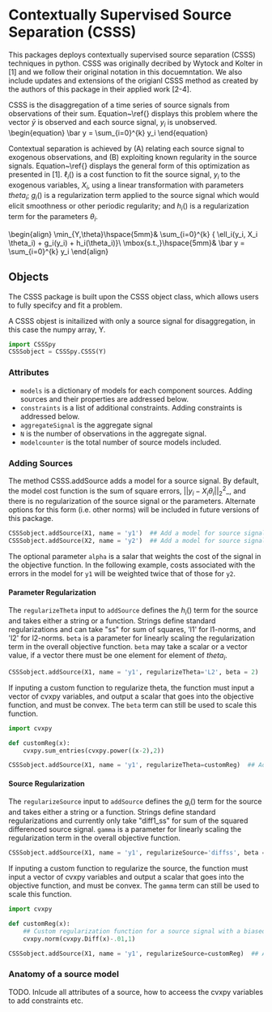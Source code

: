 # Contextually Supervised Source Separation (CSSS)
This packages deploys contextually supervised source separation (CSSS) techniques in python. CSSS was originally decribed by Wytock and Kolter in [1] and we follow their original notation in this docuemntation.  We also include updates and extensions of the origianl CSSS method as created by the authors of this package in their applied work [2-4]. 	

CSSS is the disaggregation of a time series of source signals from observations of their sum. Equation~\ref{} displays this problem where the vector $\bar y$ is observed and each source signal, $y_i$ is unobserved. 
\begin{equation}
\bar y = \sum_{i=0}^{k} y_i
\end{equation}

Contextual separation is achieved by (A) relating each source signal to exogenous observations, and (B) exploiting known regularity in the source signals. 
Equation~\ref{} displays the general form of this optimization as presented in [1]. $\ell_i()$ is a cost function to fit the source signal, $y_i$ to the exogenous variables, $X_i$, using a linear transformation with parameters $theta_i$; $g_i()$ is a regularization term applied to the source signal which would elicit smoothness or other periodic regularity; and $h_i()$ is a regularization term for the parameters $\theta_i$. 

\begin{align}
\min_{Y,\theta}\hspace{5mm}& \sum_{i=0}^{k} \{ \ell_i(y_i, X_i \theta_i) + g_i(y_i) + h_i(\theta_i)\}\\
\mbox{s.t.,}\hspace{5mm}&  \bar y = \sum_{i=0}^{k} y_i
\end{align}

## Objects
The CSSS package is built upon the CSSS object class, which allows users to fully specifcy and fit a problem. 

A CSSS objest is initailized with only a source signal for disaggregation, in this case the numpy array, Y. 
```python
import CSSSpy
CSSSobject = CSSSpy.CSSS(Y)
```

### Attributes
- `models` is a dictionary of models for each component sources.  Adding sources and their properties are addressed below. 
- `constraints` is a list of additional constraints. Adding constraints is addressed below. 
- `aggregateSignal` is the aggregate signal
- `N` is the number of observations in the aggregate signal. 
- `modelcounter` is the total number of source models included. 

### Adding Sources
The method CSSS.addSource adds a model for a source signal. By default, the model cost function is the sum of square errors, $\left|\left| y_i - X_i \theta_i \right|\right|_2^2$_, and there is no regularization of the source signal or the parameters. Alternate options for this form (i.e. other norms) will be included in future versions of this package. 
```python
CSSSobject.addSource(X1, name = 'y1')  ## Add a model for source signal y1
CSSSobject.addSource(X2, name = 'y2')  ## Add a model for source signal y2
```
The optional parameter `alpha` is a salar that weights the cost of the signal in the objective function. In the following example, costs associated with the errors in the model for `y1` will be weighted twice that of those for `y2`. 

#### Parameter Regularization
The `regularizeTheta` input to `addSource` defines the $h_i()$ term for the source and takes either a string or a function. Strings define standard regularizations and can take "ss" for sum of squares, 'l1' for l1-norms, and 'l2' for l2-norms. `beta` is a parameter for linearly scaling the regularization term in the overall objective function. `beta` may take a scalar or a vector value, if a vector there must be one element for element of $theta_i$.
```python
CSSSobject.addSource(X1, name = 'y1', regularizeTheta='L2', beta = 2)  ## Add a model for source signal y1
```

If inputing a custom function to regularize theta, the function must input a vector of cvxpy variables, and output a scalar that goes into the objective function, and must be convex. The `beta` term can still be used to scale this function. 
```python
import cvxpy

def customReg(x):
	cvxpy.sum_entries(cvxpy.power((x-2),2))

CSSSobject.addSource(X1, name = 'y1', regularizeTheta=customReg)  ## Add a model for source signal y1
```

#### Source Regularization
The `regularizeSource` input to `addSource` defines the $g_i()$ term for the source and takes either a string or a function. Strings define standard regularizations and currently only take "diff1_ss" for sum of the squared differenced source signal. `gamma` is a parameter for linearly scaling the regularization term in the overall objective function. 
```python
CSSSobject.addSource(X1, name = 'y1', regularizeSource='diffss', beta = .1)  ## Add a model for source signal y1
```

If inputing a custom function to regularize the source, the function must input a vector of cvxpy variables and output a scalar that goes into the objective function, and must be convex. The `gamma` term can still be used to scale this function. 
```python
import cvxpy

def customReg(x):
	## Custom regularization function for a source signal with a biased increase
	cvxpy.norm(cvxpy.Diff(x)-.01,1)

CSSSobject.addSource(X1, name = 'y1', regularizeSource=customReg)  ## Add a model for source signal y1
```

### Anatomy of a source model
TODO.  Inlcude all attributes of a source, how to acceess the cvxpy variables to add constraints etc. 
